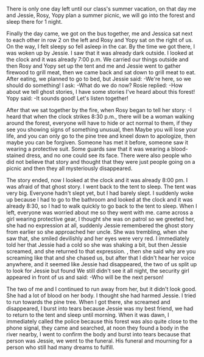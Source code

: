 There is only one day left until our class's summer vacation, on that day me and Jessie, Rosy, Yopy plan a summer picnic, we will go into the forest and sleep there for 1 night.

Finally the day came, we got on the bus together, me and Jessica sat next to each other in row 2 on the left and Rosy and Yopy sat on the right of us. On the way, I felt sleepy so fell asleep in the car. By the time we got there, I was woken up by Jessie. I saw that it was already dark outside. I looked at the clock and it was already 7:00 p.m. We carried our things outside and then Rosy and Yopy set up the tent and me and Jessie went to gather firewood to grill meat, then we came back and sat down to grill meat to eat. After eating, we planned to go to bed, but Jessie said:
-We're here, so we should do something!
I ask:
-What do we do now?
Rosie replied:
-How about we tell ghost stories, I have some stories I've heard about this forest!
Yopy said:
-It sounds good! Let's listen together!

After that we sat together by the fire, when Rosy began to tell her story:
-I heard that when the clock strikes 8:30 p.m., there will be a woman walking around the forest, everyone will have to hide or act normal to them, if they see you showing signs of something unusual, then Maybe you will lose your life, and you can only go to the pine tree and kneel down to apologize, then maybe you can be forgiven. Someone has met it before, someone saw it wearing a protective suit. Some guards saw that it was wearing a blood-stained dress, and no one could see its face. There were also people who did not believe that story and thought that they were just people going on a picnic and then they all mysteriously disappeared.

The story ended, now I looked at the clock and it was already 8:00 pm. I was afraid of that ghost story. I went back to the tent to sleep. The tent was very big. Everyone hadn't slept yet, but I had barely slept. I suddenly woke up because I had to go to the bathroom and looked at the clock and it was already 8:30, so I had to walk quickly to go back to the tent to sleep. When I left, everyone was worried about me so they went with me. came across a girl wearing protective gear, I thought she was on patrol so we greeted her, she had no expression at all, suddenly Jessie remembered the ghost story from earlier so she approached her uncle. She was trembling, when she saw that, she smiled devilishly and her eyes were very red. I immediately told her that Jessie had a cold so she was shaking a bit, but then Jessie screamed, and she returned to that expression. , then she said why are you screaming like that and she chased us, but after that I didn't hear her voice anywhere, and it seemed like Jessie had disappeared, the two of us split up to look for Jessie but found We still didn't see it all night, the security girl appeared in front of us and said:
-Who will be the next person!

The two of me and I continued to run away from her, but it didn't look good. She had a lot of blood on her body. I thought she had harmed Jessie. I tried to run towards the pine tree. When I got there,  she screamed and disappeared, I burst into tears because Jessie was my best friend, we had to return to the tent and sleep until morning. When it was dawn, I immediately called the police because this forest was also quite close to the phone signal, they came and searched, at noon they found a body in the river nearby, I went to confirm the body and burst into tears because that person was Jessie, we went to the funeral. His funeral and mourning for a person who still had many dreams to fulfill.